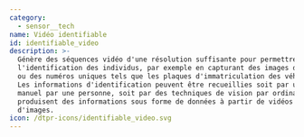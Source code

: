 ```yaml
---
category:
  - sensor__tech
name: Vidéo identifiable
id: identifiable_video
description: >-
  Génère des séquences vidéo d'une résolution suffisante pour permettre
  l'identification des individus, par exemple en capturant des images de visages
  ou des numéros uniques tels que les plaques d'immatriculation des véhicules.
  Les informations d'identification peuvent être recueillies soit par un examen
  manuel par une personne, soit par des techniques de vision par ordinateur qui
  produisent des informations sous forme de données à partir de vidéos ou
  d'images. 
icon: /dtpr-icons/identifiable_video.svg
---
```



